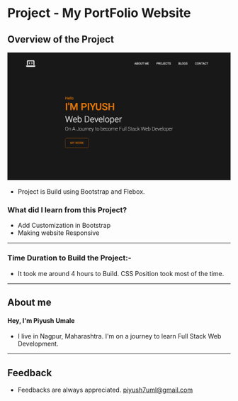 # **Project - My PortFolio Website**

## **Overview of the Project** 

![Alt Live-Screenshot](/finale.png)


- Project is Build using Bootstrap and Flebox.



### **What did I learn from this Project?**

 - Add Customization in Bootstrap
 - Making website Responsive
 

---

### **Time Duration to Build the Project:-**

- It took me around 4 hours to Build. CSS Position took most of the time. 

---

## **About me**

#### **Hey, I'm Piyush Umale**

- I live in Nagpur, Maharashtra. I'm on a journey to learn Full Stack Web Development.

---

## **Feedback**
- Feedbacks are always appreciated. piyush7uml@gmail.com